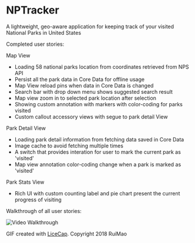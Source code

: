 # NPTracker

A lightweight, geo-aware application for keeping track of your visited National Parks in United States 


Completed user stories:

Map View
 - Loading 58 national parks location from coordinates retrieved from NPS API
 - Persist all the park data in Core Data for offline usage
 - Map View reload pins when data in Core Data is changed
 - Search bar with drop down menu shows suggested search result
 - Map view zoom in to selected park location after selection
 - Showing custom annotation with markers with color-coding for parks visited
 - Custom callout accessory views with segue to park detail View

Park Detail View
 - Loading park detail information from fetching data saved in Core Data
 - Image cache to avoid fetching multiple times
 - A switch that provides interation for user to mark the current park as 'visited'
 - Map view annotation color-coding change when a park is marked as 'visited'

Park Stats View
 - Rich UI with custom counting label and pie chart present the current progress of visiting

Walkthrough of all user stories:

![Video Walkthrough](https://github.com/mr618show/NPTracker/blob/master/NPTracker.gif) 



GIF created with [LiceCap](http://www.cockos.com/licecap/).
Copyright 2018 RuiMao
